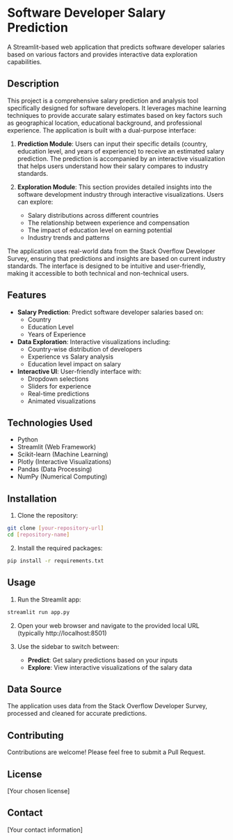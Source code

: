 # Software Developer Salary Prediction

A Streamlit-based web application that predicts software developer salaries based on various factors and provides interactive data exploration capabilities.

## Description

This project is a comprehensive salary prediction and analysis tool specifically designed for software developers. It leverages machine learning techniques to provide accurate salary estimates based on key factors such as geographical location, educational background, and professional experience. The application is built with a dual-purpose interface:

1. **Prediction Module**: Users can input their specific details (country, education level, and years of experience) to receive an estimated salary prediction. The prediction is accompanied by an interactive visualization that helps users understand how their salary compares to industry standards.

2. **Exploration Module**: This section provides detailed insights into the software development industry through interactive visualizations. Users can explore:
   - Salary distributions across different countries
   - The relationship between experience and compensation
   - The impact of education level on earning potential
   - Industry trends and patterns

The application uses real-world data from the Stack Overflow Developer Survey, ensuring that predictions and insights are based on current industry standards. The interface is designed to be intuitive and user-friendly, making it accessible to both technical and non-technical users.

## Features

- **Salary Prediction**: Predict software developer salaries based on:
  - Country
  - Education Level
  - Years of Experience
- **Data Exploration**: Interactive visualizations including:
  - Country-wise distribution of developers
  - Experience vs Salary analysis
  - Education level impact on salary
- **Interactive UI**: User-friendly interface with:
  - Dropdown selections
  - Sliders for experience
  - Real-time predictions
  - Animated visualizations

## Technologies Used

- Python
- Streamlit (Web Framework)
- Scikit-learn (Machine Learning)
- Plotly (Interactive Visualizations)
- Pandas (Data Processing)
- NumPy (Numerical Computing)

## Installation

1. Clone the repository:
```bash
git clone [your-repository-url]
cd [repository-name]
```

2. Install the required packages:
```bash
pip install -r requirements.txt
```

## Usage

1. Run the Streamlit app:
```bash
streamlit run app.py
```

2. Open your web browser and navigate to the provided local URL (typically http://localhost:8501)

3. Use the sidebar to switch between:
   - **Predict**: Get salary predictions based on your inputs
   - **Explore**: View interactive visualizations of the salary data

## Data Source

The application uses data from the Stack Overflow Developer Survey, processed and cleaned for accurate predictions.

## Contributing

Contributions are welcome! Please feel free to submit a Pull Request.

## License

[Your chosen license]

## Contact

[Your contact information]